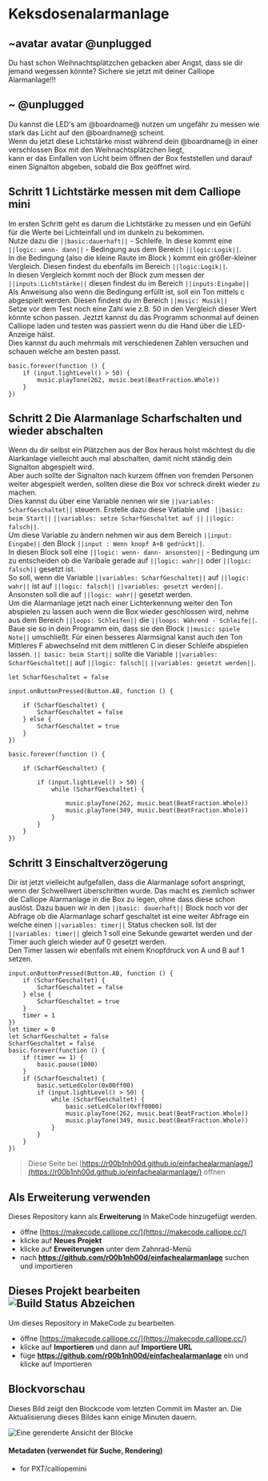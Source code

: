 # Keksdosenalarmanlage
## ~avatar avatar @unplugged

Du hast schon Weihnachtsplätzchen gebacken aber Angst, dass sie dir jemand wegessen könnte?
Sichere sie jetzt mit deiner Calliope Alarmanlage!!! 

## ~ @unplugged
Du kannst die LED's am @boardname@ nutzen um ungefähr zu messen wie stark das Licht auf den @boardname@ scheint. <br>
Wenn du jetzt diese Lichtstärke misst während dein @boardname@ in einer verschlossen Box mit den Weihnachtsplätzchen liegt, <br>
 kann er das Einfallen von Licht beim öffnen der Box feststellen und darauf einen Signalton abgeben, sobald die Box geöffnet wird.



## Schritt 1 Lichtstärke messen mit dem Calliope mini
Im ersten Schritt geht es darum die Lichtstärke zu messen und ein Gefühl für die Werte bei Lichteinfall und im dunkeln zu bekommen. <br>
Nutze dazu die ``||basic:dauerhaft||`` - Schleife. In diese kommt eine ``||logic: wenn- dann||`` - Bedingung aus dem Bereich ``||logic:Logik||``. <br>
In die Bedingung (also die kleine Raute im Block ) kommt ein größer-kleiner Vergleich. Diesen findest du ebenfalls im Bereich ``||logic:Logik||``. <br>
In diesen Vergleich kommt noch der Block zum messen der ``||inputs:Lichtstärke||``  diesen findest du im Bereich ``||inputs:Eingabe||`` <br>
Als Anweisung also wenn die Bedingung erfüllt ist, soll ein Ton mittels c abgespielt werden. Diesen findest du im Bereich ``||music: Musik||`` <br>
Setze vor dem Test noch eine Zahl wie z.B. 50 in den Vergleich dieser Wert könnte schon passen. Jeztzt kannst du das Programm schonmal auf deinen Calliope laden und testen was passiert wenn du die Hand über die LED-Anzeige hälst. <br>
Dies kannst du auch mehrmals mit verschiedenen Zahlen versuchen und schauen welche am besten passt. 

```blocks
basic.forever(function () {
    if (input.lightLevel() > 50) {
        music.playTone(262, music.beat(BeatFraction.Whole))
    }
})
```



## Schritt 2 Die Alarmanlage Scharfschalten und wieder abschalten
Wenn du dir selbst ein Plätzchen aus der Box heraus holst möchtest du die Alarkanlage vielleicht auch mal abschalten, damit nicht ständig dein Signalton abgespielt wird. <br>
Aber auch sollte der Signalton nach kurzem öffnen von fremden Personen weiter abgespielt werden, sollten diese die Box vor schreck direkt wieder zu machen. <br>
Dies kannst du über eine Variable nennen wir sie ``||variables: ScharfGeschaltet||`` steuern. Erstelle dazu diese Vatiable und `` ||basic: beim Start||`` ``||variables: setze ScharfGeschaltet auf ||`` ``||logic: falsch||``. <br>
Um diese Variable zu ändern nehmen wir aus dem Bereich ``||input: Eingabe||`` den Block ``||input : Wenn knopf A+B gedrückt||``. <br>
In diesen Block soll eine ``||logic: wenn- dann- ansonsten||`` - Bedingung um zu entscheiden ob die Varibale gerade auf  ``||logic: wahr||`` oder ``||logic: falsch||`` gesetzt ist. <br>
So soll, wenn die Variable ``||variables: ScharfGeschaltet||`` auf ``||logic: wahr||`` ist auf ``||logic: falsch||`` ``||variables: gesetzt werden||``. <br>
Ansonsten soll die auf ``||logic: wahr||`` gesetzt werden. <br>
Um die Alarmanlage jetzt nach einer Lichterkennung weiter den Ton abspielen zu lassen auch wenn die Box wieder geschlossen wird, nehme aus dem Bereich ``||loops: Schleifen||`` die ``||loops: Während - Schleife||``. <br>
Baue sie so in dein Programm ein, dass sie den Block ``||music: spiele Note||`` umschließt. Für einen besseres Alarmsignal kanst auch den Ton Mittleres F abwechselnd mit dem mittleren C in dieser Schleife abspielen lassen.
``|| basic: beim Start||`` sollte die Variable ``||variables: ScharfGeschaltet||`` auf ``||logic: falsch||`` ``||variables: gesetzt werden||``. <br>


```blocks
let ScharfGeschaltet = false

input.onButtonPressed(Button.AB, function () {
  
    if (ScharfGeschaltet) {
        ScharfGeschaltet = false
    } else {
        ScharfGeschaltet = true
    }
})

basic.forever(function () {
 
    if (ScharfGeschaltet) {

        if (input.lightLevel() > 50) {
            while (ScharfGeschaltet) {
               
                music.playTone(262, music.beat(BeatFraction.Whole))
                music.playTone(349, music.beat(BeatFraction.Whole))
            }
        }
    }
})

``` 

## Schritt 3 Einschaltverzögerung
Dir ist jetzt vielleicht aufgefallen, dass die Alarmanlage sofort anspringt, wenn der Schwellwert überschritten wurde. Das macht es ziemlich schwer die Calliope Alarmanlage in die Box zu legen, ohne dass diese schon auslöst. 
Dazu bauen wir in den ``||basic: dauerhaft||`` Block noch vor der Abfrage ob die Alarmanlage scharf geschaltet ist eine weiter Abfrage ein welche einen ``||variables: timer||`` Status checken soll.
Ist der ``||variables: timer||`` gleich 1 soll eine Sekunde gewartet werden und der Timer auch gleich wieder auf 0 gesetzt werden. <br>
Den Timer lassen wir ebenfalls mit einem Knopfdruck von A und B auf 1 setzen. 
 
```blocks
input.onButtonPressed(Button.AB, function () {
    if (ScharfGeschaltet) {
        ScharfGeschaltet = false
    } else {
        ScharfGeschaltet = true
    }
    timer = 1
})
let timer = 0
let ScharfGeschaltet = false
ScharfGeschaltet = false
basic.forever(function () {
    if (timer == 1) {
        basic.pause(1000)
    }
    if (ScharfGeschaltet) {
        basic.setLedColor(0x00ff00)
        if (input.lightLevel() > 50) {
            while (ScharfGeschaltet) {
                basic.setLedColor(0xff0000)
                music.playTone(262, music.beat(BeatFraction.Whole))
                music.playTone(349, music.beat(BeatFraction.Whole))
            }
        }
    }
})

```



> Diese Seite bei [https://r00b1nh00d.github.io/einfachealarmanlage/](https://r00b1nh00d.github.io/einfachealarmanlage/) öffnen

## Als Erweiterung verwenden

Dieses Repository kann als **Erweiterung** in MakeCode hinzugefügt werden.

* öffne [https://makecode.calliope.cc/](https://makecode.calliope.cc/)
* klicke auf **Neues Projekt**
* klicke auf **Erweiterungen** unter dem Zahnrad-Menü
* nach **https://github.com/r00b1nh00d/einfachealarmanlage** suchen und importieren

## Dieses Projekt bearbeiten ![Build Status Abzeichen](https://github.com/r00b1nh00d/einfachealarmanlage/workflows/MakeCode/badge.svg)

Um dieses Repository in MakeCode zu bearbeiten.

* öffne [https://makecode.calliope.cc/](https://makecode.calliope.cc/)
* klicke auf **Importieren** und dann auf **Importiere URL**
* füge **https://github.com/r00b1nh00d/einfachealarmanlage** ein und klicke auf Importieren

## Blockvorschau

Dieses Bild zeigt den Blockcode vom letzten Commit im Master an.
Die Aktualisierung dieses Bildes kann einige Minuten dauern.

![Eine gerenderte Ansicht der Blöcke](https://github.com/r00b1nh00d/einfachealarmanlage/raw/master/.github/makecode/blocks.png)

#### Metadaten (verwendet für Suche, Rendering)

* for PXT/calliopemini
<script src="https://makecode.com/gh-pages-embed.js"></script><script>makeCodeRender("{{ site.makecode.home_url }}", "{{ site.github.owner_name }}/{{ site.github.repository_name }}");</script>
